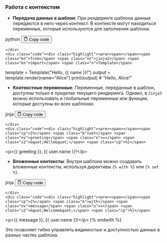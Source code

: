<h3>Работа с контекстом</h3>
<!--{% raw %}-->
<ul>
<li><strong>Передача данных в шаблон</strong>: При рендеринге шаблона данные передаются в него через контекст.
В контексте могут находиться переменные, которые используются для заполнения шаблона.</li>
</ul>
<div class="code-element">
    <div class="lang-line">
        <text>python</text>
        <button class="copy-button"
        onclick="copyCode(this)">
    <svg stroke="currentColor"
         fill="none"
         stroke-width="2"
         viewBox="0 0 24 24"
         stroke-linecap="round"
         stroke-linejoin="round"
         class="h-4 w-4"
         height="1em"
         width="1em"
         xmlns="http://www.w3.org/2000/svg">
        <path d="M16 4h2a2 2 0 0 1 2 2v14a2 2 0 0 1-2 2H6a2 2 0 0 1-2-2V6a2 2 0 0 1 2-2h2"></path>
        <rect x="8" y="2" width="8" height="4" rx="1" ry="1"></rect>
    </svg>
    <text>Copy code</text>
</button>

    </div>
    <div class="code"><div class="highlight"><pre><span></span><span class="kn">from</span> <span class="nn">jinja2</span> <span class="kn">import</span> <span class="n">Template</span>

<span class="n">template</span> <span class="o">=</span> <span class="n">Template</span><span class="p">(</span><span class="s2">&quot;Hello, {{ name }}!&quot;</span><span class="p">)</span>
<span class="n">output</span> <span class="o">=</span> <span class="n">template</span><span class="o">.</span><span class="n">render</span><span class="p">(</span><span class="n">name</span><span class="o">=</span><span class="s2">&quot;Alice&quot;</span><span class="p">)</span>
<span class="nb">print</span><span class="p">(</span><span class="n">output</span><span class="p">)</span>  <span class="c1"># &quot;Hello, Alice!&quot;</span>
</pre></div></div>
</div>
<ul>
<li><strong>Контекстные переменные</strong>: Переменные, переданные в шаблон, доступны только в пределах текущего рендеринга.
Однако, в <code>Jinja3</code> можно использовать и глобальные переменные или функции, которые доступны во всех шаблонах.</li>
</ul>
<div class="code-element">
    <div class="lang-line">
        <text>jinja</text>
        <button class="copy-button"
        onclick="copyCode(this)">
    <svg stroke="currentColor"
         fill="none"
         stroke-width="2"
         viewBox="0 0 24 24"
         stroke-linecap="round"
         stroke-linejoin="round"
         class="h-4 w-4"
         height="1em"
         width="1em"
         xmlns="http://www.w3.org/2000/svg">
        <path d="M16 4h2a2 2 0 0 1 2 2v14a2 2 0 0 1-2 2H6a2 2 0 0 1-2-2V6a2 2 0 0 1 2-2h2"></path>
        <rect x="8" y="2" width="8" height="4" rx="1" ry="1"></rect>
    </svg>
    <text>Copy code</text>
</button>

    </div>
    <div class="code"><div class="highlight"><pre><span></span><span class="cp">{%</span> <span class="k">set</span> <span class="nv">greeting</span> <span class="o">=</span> <span class="s2">&quot;Hello&quot;</span> <span class="cp">%}</span>
<span class="x">&lt;p&gt;</span><span class="cp">{{</span> <span class="nv">greeting</span> <span class="cp">}}</span><span class="x">, </span><span class="cp">{{</span> <span class="nv">user.name</span> <span class="cp">}}</span><span class="x">!&lt;/p&gt;</span>
</pre></div></div>
</div>
<ul>
<li><strong>Вложенные контексты</strong>: Внутри шаблона можно создавать вложенные контексты, используя директивы <code>{% with %}</code> или <code>{% set %}</code>.</li>
</ul>
<div class="code-element">
    <div class="lang-line">
        <text>jinja</text>
        <button class="copy-button"
        onclick="copyCode(this)">
    <svg stroke="currentColor"
         fill="none"
         stroke-width="2"
         viewBox="0 0 24 24"
         stroke-linecap="round"
         stroke-linejoin="round"
         class="h-4 w-4"
         height="1em"
         width="1em"
         xmlns="http://www.w3.org/2000/svg">
        <path d="M16 4h2a2 2 0 0 1 2 2v14a2 2 0 0 1-2 2H6a2 2 0 0 1-2-2V6a2 2 0 0 1 2-2h2"></path>
        <rect x="8" y="2" width="8" height="4" rx="1" ry="1"></rect>
    </svg>
    <text>Copy code</text>
</button>

    </div>
    <div class="code"><div class="highlight"><pre><span></span><span class="cp">{%</span> <span class="k">with</span> <span class="nv">message</span> <span class="o">=</span> <span class="s2">&quot;Welcome&quot;</span> <span class="cp">%}</span>
<span class="x">    &lt;p&gt;</span><span class="cp">{{</span> <span class="nv">message</span> <span class="cp">}}</span><span class="x">, </span><span class="cp">{{</span> <span class="nv">user.name</span> <span class="cp">}}</span><span class="x">!&lt;/p&gt;</span>
<span class="cp">{%</span> <span class="k">endwith</span> <span class="cp">%}</span>
</pre></div></div>
</div>

<p>Это позволяет гибко управлять видимостью и доступностью данных в разных частях шаблона.</p>
<!--{% endraw %}-->